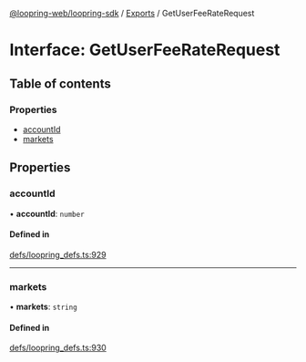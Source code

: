 [@loopring-web/loopring-sdk](../README.md) / [Exports](../modules.md) / GetUserFeeRateRequest

# Interface: GetUserFeeRateRequest

## Table of contents

### Properties

- [accountId](GetUserFeeRateRequest.md#accountid)
- [markets](GetUserFeeRateRequest.md#markets)

## Properties

### accountId

• **accountId**: `number`

#### Defined in

[defs/loopring_defs.ts:929](https://github.com/Loopring/loopring_sdk/blob/81e0b16/src/defs/loopring_defs.ts#L929)

___

### markets

• **markets**: `string`

#### Defined in

[defs/loopring_defs.ts:930](https://github.com/Loopring/loopring_sdk/blob/81e0b16/src/defs/loopring_defs.ts#L930)

